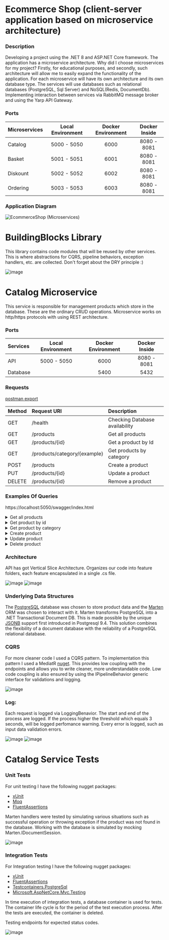 # Ecommerce Shop (client-server application based on microservice architecture)

### Description
Developing a project using the .NET 8 and ASP.NET Core framework. The application has a microservice architecture.
Why did I choose microservices for my project? Firstly, for educational purposes, and secondly, such architecture will allow me to easily expand the functionality of the application.
For each microservice will have its own architecture and its own database type. The services will use databases such as relational databases (PostgreSQL, Sql Server) and NoSQL(Redis, DocumentDb).
Implementing interaction between services via RabbitMQ message broker and using the Yarp API Gateway.

### Ports
| Microservices | Local Environment  | Docker Environment  | Docker Inside  |
| :-------------|:------------------:| :------------------:|:--------------:|
| Catalog       | 5000 - 5050        | 6000                | 8080 - 8081    |
| Basket        | 5001 - 5051        | 6001                | 8080 - 8081    |
| Diskount      | 5002 - 5052        | 6002                | 8080 - 8081    |
| Ordering      | 5003 - 5053        | 6003                | 8080 - 8081    |

### Application Diagram

![EcommerceShop (Microservices)](https://github.com/user-attachments/assets/4a4138a6-8baa-44d9-9cef-b04e4540aaab)

# BuildingBlocks Library
This library contains code modules that will be reused by other services.
This is where abstractions for CQRS, pipeline behaviors, exception handlers, etc. are collected.
Don't forget about the DRY principle :)

![image](https://github.com/user-attachments/assets/1a29a9ec-9a35-413b-b5db-ffa21e032570)

# Catalog Microservice
This service is responsible for management products which store in the database. 
These are the ordinary CRUD operations. Microservice works on http/https protocols with using REST architecture.

### Ports
| Services | Local Environment  | Docker Environment  | Docker Inside  |
| :--------|:------------------:| :------------------:|:--------------:|
| API      | 5000 - 5050        | 6000                | 8080 - 8081    |
| Database |                    | 5400                | 5432           |

### Requests 

[postman export](https://github.com/Grizzly-Alex/Ecommerce-Shop/tree/feature/catalog.api/src/Services/Catalog/Postman)

| Method  | Request URI                  | Description                    |
| :-------|:-----------------------------| :------------------------------|
| GET     | /health                      | Checking Database availability |
| GET     | /products                    | Get all products               |
| GET     | /products/{id}               | Get a product by Id            |
| GET     | /products/category/{example} | Get products by category       |
| POST    | /products                    | Create a product               |
| PUT     | /products/{id}               | Update a product               |
| DELETE  | /products/{id}               | Remove a product               | 


### Examples Of Queries 
https://localhost:5050/swagger/index.html

<details><summary>Get all products</summary>
  
   ![image](https://github.com/user-attachments/assets/64e02db9-a91c-492d-844f-a667b01cf143)
   
</details>

<details><summary>Get product by id</summary>
  
   ![image](https://github.com/user-attachments/assets/bdec7995-c50e-477c-8d59-d0f83a7e8c9b)
   
</details>

<details><summary>Get product by category</summary>
  
   ![image](https://github.com/user-attachments/assets/7b57faa9-9c70-4abf-90e3-1ff42a723426)
   
</details>

<details><summary>Create product</summary>
  
   ![image](https://github.com/user-attachments/assets/7aaacc2f-d754-47be-9a75-2debdb6f72fd)
   
</details>

<details><summary>Update product</summary>
  
   ![image](https://github.com/user-attachments/assets/c4134a44-c6c3-4c51-ba9e-9ddf89e5b583)
   
</details>

<details><summary>Delete product</summary>
  
   ![image](https://github.com/user-attachments/assets/ff9d0a80-1a8c-479a-8b40-31cacdd0bd56)
   
</details>

### Architecture
API has got Vertical Slice Architecture. Organizes our code into feature folders, each feature encapsulated in a single .cs file.

![image](https://github.com/user-attachments/assets/5a5ebbc2-1123-456e-81cf-baae8493e653) 
![image](https://github.com/user-attachments/assets/3ab5b377-8f60-4151-9c7b-8370f7a650ff)

### Underlying Data Structures
The [PostgreSQL](https://www.postgresql.org/) database was chosen to store product data and the [Marten](https://martendb.io "site Marten") ORM was chosen to interact with it.
Marten transforms PostgreSQL into a .NET Transactional Document DB. This is made possible by the unique [JSONB](https://www.postgresql.org/docs/current/datatype-json.html) support first introduced in Postgresql 9.4.
This solution combines the flexibility of a document database with the reliability of a PostgreSQL relational database.

### CQRS
For more cleaner code I used a CQRS pattern.
To implementation this pattern I used a MediatR [nuget](https://www.nuget.org/packages/mediatr/ "MediatR nuget package"). This provides low coupling with the endpoints and allows you to write cleaner, more understandable code.
Low code coupling is also ensured by using the IPipelineBehavior generic interface for validations and logging. 

![image](https://github.com/user-attachments/assets/275aa4b1-71e1-4ea5-a8b8-383088ca2013)

### Log:
Each request is logged via LoggingBenavior. The start and end of the process are logged.
If the process higher the threshold which equals 3 seconds, will be logged perfomance warning.
Every error is logged, such as input data validation errors.

![image](https://github.com/user-attachments/assets/13a7c1c8-c8a7-4cbf-b21e-ce002f96193c)
![image](https://github.com/user-attachments/assets/5b760116-bd83-4520-8bee-629f6291ced1)

# Catalog Service Tests
### Unit Tests
For unit testing I have the following nugget packages:
 - [xUnit](https://www.nuget.org/packages/xunit)
 - [Moq](https://www.nuget.org/packages/Moq)
 - [FluentAssertions](https://www.nuget.org/packages/FluentAssertions.AspNetCore.Mvc)

Marten handlers were tested by simulating various situations such as successful operation or throwing exception if the product was not found in the database.
Working with the database is simulated by mocking Marten.IDocumentSession.

![image](https://github.com/user-attachments/assets/9c0906ec-efbe-46da-9cef-903a867d4dff)

### Integration Tests
For Integration testing I have the following nugget packages:
 - [xUnit](https://www.nuget.org/packages/xunit)
 - [FluentAssertions](https://www.nuget.org/packages/FluentAssertions.AspNetCore.Mvc)
 - [Testcontainers.PostgreSql](https://www.nuget.org/packages/Testcontainers.PostgreSql)
 - [Microsoft.AspNetCore.Mvc.Testing](https://www.nuget.org/packages/Microsoft.AspNetCore.Mvc.Testing)

In time execution of integration tests, a database container is used for tests.
The container life cycle is for the period of the test execution process.
After the tests are executed, the container is deleted.

Testing endpoints for expected status codes.

![image](https://github.com/user-attachments/assets/a63f9388-9682-4692-bf16-38fdfda3c5bf)












